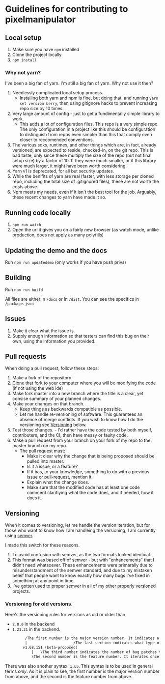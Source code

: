 # Guidelines for contributing to pixelmanipulator

## Local setup

1. Make sure you have `npm` installed
2. Clone the project locally
3. `npm install`

### Why not yarn?

I've been a big fan of yarn. I'm still a big fan of yarn. Why not use it then?

1. Needlessly complicated local setup process.
   - Installing both yarn and npm is fine, but doing that, and running `yarn set
   version berry`, then using gitignore hacks to prevent increasing repo size by 10 times.
2. Very large amount of config - just to get a fundimentally simple
   library to work.
   - This adds a lot of configuration files. This repo is a very simple repo.
     The only configuration in a project like this should be configuration to
     distinguish from repos even simpler than this that comply even closer to
     reccomended conventions.
3. The various sdks, runtimes, and other things which are, in fact,
   already versioned, are expected to reside, checked-in, on the git
   repo. This is bad taste, only since these multiply the size of the
   repo (but not final setup size) by a factor of 10. If they were much smaller,
   or if this library were much larger, it might have been worth considering.
4. Yarn v1 is deprecated, for all but security updates.
5. While the benifits of yarn are real (faster, with less storage per cloned
   repo, including the total size of .gitignored files), these are not worth the
   costs above.
6. Npm meets my needs, even if it isn't the best tool for the job.
   Arguably, these recent changes to yarn have made it so.

## Running code locally

1. `npm run watch`
2. Open the url it gives you on a fairly new browser (as watch mode, unlike
   production, does not apply as many polyfills)

## Updating the demo and the docs

Run `npm run updatedemo` (only works if you have push privs)

## Building

Run `npm run build`

All files are either in `/docs` or in `/dist`. You can see the specifics in `/package.json`

## Issues

1. Make it clear what the issue is.
2. Supply enough information so that testers can find this bug on their own, using the information you provided.

## Pull requests

When doing a pull request, follow these steps:

1. Make a fork of the repository
2. Clone that fork to your computer where you will be modifying the code (if not using the web ide)
3. Make fork master into a new branch where the title is a clear, yet consise summary of your planned changes.
4. Make your changes on that branch.
	* Keep things as backwards compatible as possible.
	* Let me handle re-versioning of software. This guarantees an absence of merge conflicts. If you wish to know how I do the versioning see [Versioning](#Versioning) below.
5. Test those changes. - I'd rather have the code tested by both myself, contributers, and the CI, then have messy or faulty code.
6. Make a pull request from your branch on your fork of my repo to the master branch on my repo.
	* The pull request must:
		* Make it clear why the change that is being proposed should be pulled into master.
    	* Is it a issue, or a feature?
    	* If it has, to your knowledge, something to do with a previous issue or pull-request, mention it.
    	* Explain what the change does.
    	* Make sure that the modified code has at least one code comment clarifiying what the code does, and if needed, how it does it.

## Versioning

When it comes to versioning, let me handle the version iteration, but
for those who want to know how I am handleing the versioning, I am
currently using [semver](https://semver.org).

I made this switch for these reasons.

1. To avoid confusion with semver, as the two formats looked identical.
2. This format was based off of semver - but with "enhancements" that I
   didn't need whatsoever. These enhancements were primarally due to
   misunderstandment of the semver standard, and due to my mistaken
   beleif that people want to know exactly how many bugs I've fixed in
   something at any point in time.
3. I've gotten used to proper semver in all of my other properly
   versioned projects.

### Versioning for old versions.

Here's the versioning rules for versions as old or older than

- `2.0.0` in the backend
- `1.21.21` in the backend.

```txt
         /The first number is the major version number. It indicates a drastic differance in how one interacts with the library. And iterates once per turn of the release cycle identifier.
         |                     /The last section indicates what type of release this is, it is the release cycle identifier. It can either be LTS, alfa, alfa-proposed, beta, or beta-proposed.
        v1.68.151 (beta-proposed)
            |   \The third number indicates the number of bug patches there are. It iterates once per bug patch. This section can, at times, be ommitted due to the potential frequency of it's changing. This section never resets to zero.
            \The second number is the feature number. It iterates once per non-bug-related feature added in this example, there are 65 modifications to the code that don't qualify as bug patches. and are, as such, features. This number never resets to zero.
```

There was also another syntax: `1.65`. This syntax is to be used in general terms _only_.
As it is plain to see, the first number is the major version number from above, and the second is the feature number from above.

